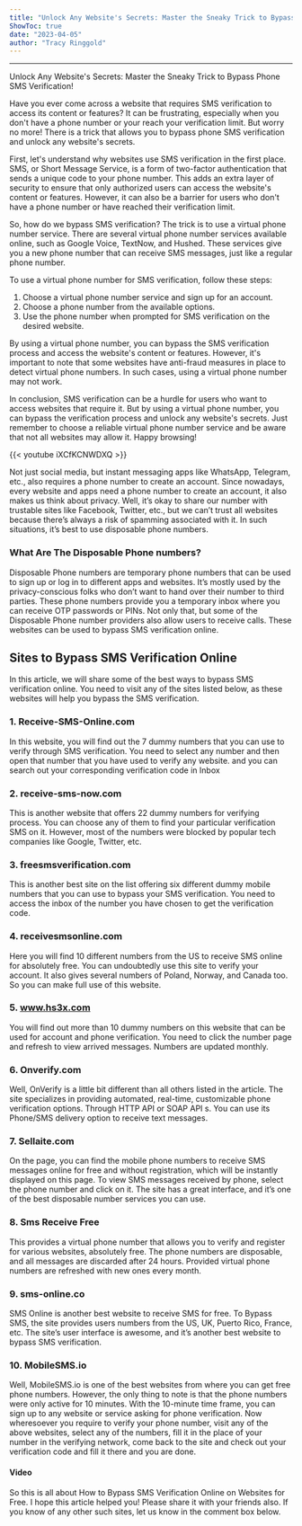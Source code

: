 ```yaml
---
title: "Unlock Any Website's Secrets: Master the Sneaky Trick to Bypass Phone SMS Verification!"
ShowToc: true 
date: "2023-04-05"
author: "Tracy Ringgold"
---
```

*****
Unlock Any Website's Secrets: Master the Sneaky Trick to Bypass Phone SMS Verification!

Have you ever come across a website that requires SMS verification to access its content or features? It can be frustrating, especially when you don't have a phone number or your reach your verification limit. But worry no more! There is a trick that allows you to bypass phone SMS verification and unlock any website's secrets.

First, let's understand why websites use SMS verification in the first place. SMS, or Short Message Service, is a form of two-factor authentication that sends a unique code to your phone number. This adds an extra layer of security to ensure that only authorized users can access the website's content or features. However, it can also be a barrier for users who don't have a phone number or have reached their verification limit.

So, how do we bypass SMS verification? The trick is to use a virtual phone number service. There are several virtual phone number services available online, such as Google Voice, TextNow, and Hushed. These services give you a new phone number that can receive SMS messages, just like a regular phone number.

To use a virtual phone number for SMS verification, follow these steps:

1. Choose a virtual phone number service and sign up for an account.
2. Choose a phone number from the available options.
3. Use the phone number when prompted for SMS verification on the desired website.

By using a virtual phone number, you can bypass the SMS verification process and access the website's content or features. However, it's important to note that some websites have anti-fraud measures in place to detect virtual phone numbers. In such cases, using a virtual phone number may not work.

In conclusion, SMS verification can be a hurdle for users who want to access websites that require it. But by using a virtual phone number, you can bypass the verification process and unlock any website's secrets. Just remember to choose a reliable virtual phone number service and be aware that not all websites may allow it. Happy browsing!

{{< youtube iXCfKCNWDXQ >}} 



Not just social media, but instant messaging apps like WhatsApp, Telegram, etc., also requires a phone number to create an account. Since nowadays, every website and apps need a phone number to create an account, it also makes us think about privacy.
Well, it’s okay to share our number with trustable sites like Facebook, Twitter, etc., but we can’t trust all websites because there’s always a risk of spamming associated with it. In such situations, it’s best to use disposable phone numbers.

 
### What Are The Disposable Phone numbers?


Disposable Phone numbers are temporary phone numbers that can be used to sign up or log in to different apps and websites. It’s mostly used by the privacy-conscious folks who don’t want to hand over their number to third parties.
These phone numbers provide you a temporary inbox where you can receive OTP passwords or PINs. Not only that, but some of the Disposable Phone number providers also allow users to receive calls. These websites can be used to bypass SMS verification online.

 
## Sites to Bypass SMS Verification Online


In this article, we will share some of the best ways to bypass SMS verification online. You need to visit any of the sites listed below, as these websites will help you bypass the SMS verification.

 
### 1. Receive-SMS-Online.com


In this website, you will find out the 7 dummy numbers that you can use to verify through SMS verification.
You need to select any number and then open that number that you have used to verify any website. and you can search out your corresponding verification code in Inbox

 
### 2. receive-sms-now.com



This is another website that offers 22 dummy numbers for verifying process. You can choose any of them to find your particular verification SMS on it.
However, most of the numbers were blocked by popular tech companies like Google, Twitter, etc.

 
### 3. freesmsverification.com



This is another best site on the list offering six different dummy mobile numbers that you can use to bypass your SMS verification.
You need to access the inbox of the number you have chosen to get the verification code.

 
### 4. receivesmsonline.com


Here you will find 10 different numbers from the US to receive SMS online for absolutely free. You can undoubtedly use this site to verify your account.
It also gives several numbers of Poland, Norway, and Canada too. So you can make full use of this website.

 
### 5. www.hs3x.com



You will find out more than 10 dummy numbers on this website that can be used for account and phone verification.
You need to click the number page and refresh to view arrived messages. Numbers are updated monthly.

 
### 6. Onverify.com



Well, OnVerify is a little bit different than all others listed in the article. The site specializes in providing automated, real-time, customizable phone verification options.
Through HTTP API or SOAP API s. You can use its Phone/SMS delivery option to receive text messages.

 
### 7. Sellaite.com



On the page, you can find the mobile phone numbers to receive SMS messages online for free and without registration, which will be instantly displayed on this page.
To view SMS messages received by phone, select the phone number and click on it. The site has a great interface, and it’s one of the best disposable number services you can use.

 
### 8. Sms Receive Free



This provides a virtual phone number that allows you to verify and register for various websites, absolutely free.
The phone numbers are disposable, and all messages are discarded after 24 hours. Provided virtual phone numbers are refreshed with new ones every month.

 
### 9. sms-online.co



SMS Online is another best website to receive SMS for free. To Bypass SMS, the site provides users numbers from the US, UK, Puerto Rico, France, etc.
The site’s user interface is awesome, and it’s another best website to bypass SMS verification.

 
### 10. MobileSMS.io



Well, MobileSMS.io is one of the best websites from where you can get free phone numbers. However, the only thing to note is that the phone numbers were only active for 10 minutes.
With the 10-minute time frame, you can sign up to any website or service asking for phone verification.
Now wheresoever you require to verify your phone number, visit any of the above websites, select any of the numbers, fill it in the place of your number in the verifying network, come back to the site and check out your verification code and fill it there and you are done.

 
#### Video



So this is all about How to Bypass SMS Verification Online on Websites for Free. I hope this article helped you! Please share it with your friends also. If you know of any other such sites, let us know in the comment box below.




